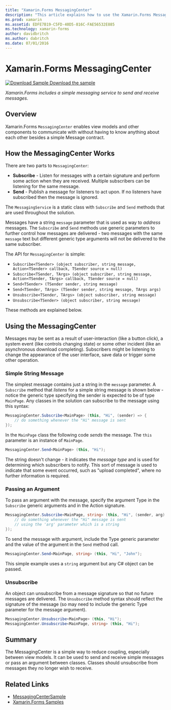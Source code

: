 ```yaml
---
title: "Xamarin.Forms MessagingCenter"
description: "This article explains how to use the Xamarin.Forms MessagingCenter to send and receive messages, to reduce coupling between classes such as view models."
ms.prod: xamarin
ms.assetid: EDFE7B19-C5FD-40D5-816C-FAE56532E885
ms.technology: xamarin-forms
author: davidbritch
ms.author: dabritch
ms.date: 07/01/2016
---
```


# Xamarin.Forms MessagingCenter

[![Download Sample](~/media/shared/download.png) Download the sample](https://developer.xamarin.com/samples/UsingMessagingCenter)

_Xamarin.Forms includes a simple messaging service to send and receive messages._

<a name="Overview" />

## Overview

Xamarin.Forms `MessagingCenter` enables view models and other components to communicate with without having to know anything about each other besides a simple Message contract.

<a name="How_the_MessagingCenter_Works" />

## How the MessagingCenter Works

There are two parts to `MessagingCenter`:

-  **Subscribe** - Listen for messages with a certain signature and perform some action when they are received. Multiple subscribers can be listening for the same message.
-  **Send** - Publish a message for listeners to act upon. If no listeners have subscribed then the message is ignored.


The `MessagingService` is a static class with `Subscribe` and `Send` methods that are used throughout the solution.

Messages have a string `message` parameter that is used as way to *address* messages. The `Subscribe` and `Send` methods use generic parameters to further control how messages are delivered - two messages with the same `message` text but different generic type arguments will not be delivered to the same subscriber.

The API for `MessagingCenter` is simple:

- `Subscribe<TSender> (object subscriber, string message, Action<TSender> callback, TSender source = null)`
- `Subscribe<TSender, TArgs> (object subscriber, string message, Action<TSender, TArgs> callback, TSender source = null)`
- `Send<TSender> (TSender sender, string message)`
- `Send<TSender, TArgs> (TSender sender, string message, TArgs args)`
- `Unsubscribe<TSender, TArgs> (object subscriber, string message)`
- `Unsubscribe<TSender> (object subscriber, string message)`

These methods are explained below.

<a name="Using_the_MessagingCenter" />

## Using the MessagingCenter

Messages may be sent as a result of user-interaction (like a button click), a system event (like controls changing state) or some other incident (like an asynchronous download completing). Subscribers might be listening to change the appearance of the user interface, save data or trigger some other operation.

### Simple String Message

The simplest message contains just a string in the `message` parameter. A `Subscribe` method that *listens* for a simple string message is shown below - notice the generic type specifying the sender is expected to be of type `MainPage`. Any classes in the solution can subscribe to the message using this syntax:

```csharp
MessagingCenter.Subscribe<MainPage> (this, "Hi", (sender) => {
    // do something whenever the "Hi" message is sent
});
```

In the `MainPage` class the following code *sends* the message. The `this` parameter is an instance of `MainPage`.

```csharp
MessagingCenter.Send<MainPage> (this, "Hi");
```

The string doesn't change - it indicates the *message type* and is used for determining which subscribers to notify. This sort of message is used to indicate that some event occurred, such as "upload completed", where no further information is required.

### Passing an Argument

To pass an argument with the message, specify the argument Type in the `Subscribe` generic arguments and in the Action signature.

```csharp
MessagingCenter.Subscribe<MainPage, string> (this, "Hi", (sender, arg) => {
    // do something whenever the "Hi" message is sent
    // using the 'arg' parameter which is a string
});
```

To send the message with argument, include the Type generic parameter and the value of the argument in the `Send` method call.

```csharp
MessagingCenter.Send<MainPage, string> (this, "Hi", "John");
```

This simple example uses a `string` argument but any C# object can be passed.

### Unsubscribe

An object can unsubscribe from a message signature so that no future messages are delivered. The `Unsubscribe` method syntax should reflect the signature of the message (so may need to include the generic Type parameter for the message argument).

```csharp
MessagingCenter.Unsubscribe<MainPage> (this, "Hi");
MessagingCenter.Unsubscribe<MainPage, string> (this, "Hi");
```

<a name="Summary" />

## Summary

The MessagingCenter is a simple way to reduce coupling, especially between view models. It can be used to send and receive simple messages or pass an argument between classes. Classes should unsubscribe from messages they no longer wish to receive.


## Related Links

- [MessagingCenterSample](https://developer.xamarin.com/samples/UsingMessagingCenter)
- [Xamarin.Forms Samples](https://github.com/xamarin/xamarin-forms-samples)
